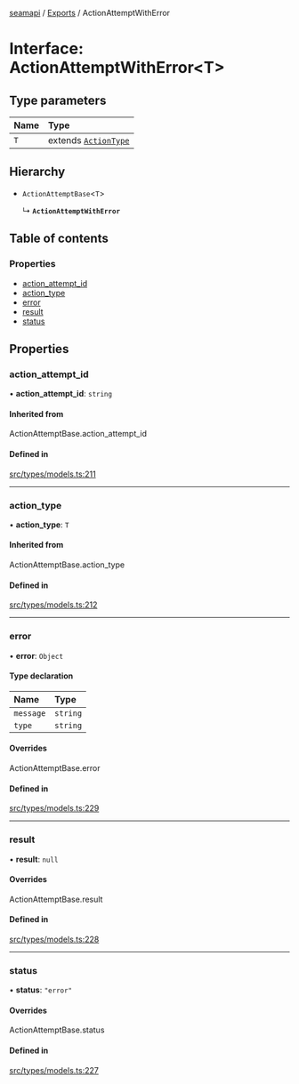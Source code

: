 [seamapi](../README.md) / [Exports](../modules.md) / ActionAttemptWithError

# Interface: ActionAttemptWithError<T\>

## Type parameters

| Name | Type |
| :------ | :------ |
| `T` | extends [`ActionType`](../modules.md#actiontype) |

## Hierarchy

- `ActionAttemptBase`<`T`\>

  ↳ **`ActionAttemptWithError`**

## Table of contents

### Properties

- [action\_attempt\_id](ActionAttemptWithError.md#action_attempt_id)
- [action\_type](ActionAttemptWithError.md#action_type)
- [error](ActionAttemptWithError.md#error)
- [result](ActionAttemptWithError.md#result)
- [status](ActionAttemptWithError.md#status)

## Properties

### action\_attempt\_id

• **action\_attempt\_id**: `string`

#### Inherited from

ActionAttemptBase.action\_attempt\_id

#### Defined in

[src/types/models.ts:211](https://github.com/seamapi/javascript/blob/main/src/types/models.ts#L211)

___

### action\_type

• **action\_type**: `T`

#### Inherited from

ActionAttemptBase.action\_type

#### Defined in

[src/types/models.ts:212](https://github.com/seamapi/javascript/blob/main/src/types/models.ts#L212)

___

### error

• **error**: `Object`

#### Type declaration

| Name | Type |
| :------ | :------ |
| `message` | `string` |
| `type` | `string` |

#### Overrides

ActionAttemptBase.error

#### Defined in

[src/types/models.ts:229](https://github.com/seamapi/javascript/blob/main/src/types/models.ts#L229)

___

### result

• **result**: ``null``

#### Overrides

ActionAttemptBase.result

#### Defined in

[src/types/models.ts:228](https://github.com/seamapi/javascript/blob/main/src/types/models.ts#L228)

___

### status

• **status**: ``"error"``

#### Overrides

ActionAttemptBase.status

#### Defined in

[src/types/models.ts:227](https://github.com/seamapi/javascript/blob/main/src/types/models.ts#L227)
